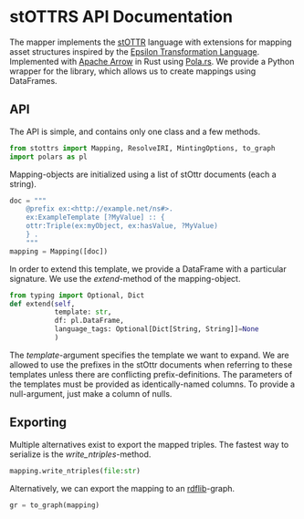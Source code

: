 # stOTTRS API Documentation

The mapper implements the [stOTTR](https://dev.spec.ottr.xyz/stOTTR/) language with extensions for mapping asset structures inspired by the [Epsilon Transformation Language](https://www.eclipse.org/epsilon/doc/etl/). 
Implemented with [Apache Arrow](https://arrow.apache.org/) in Rust using [Pola.rs](https://www.pola.rs/). 
We provide a Python wrapper for the library, which allows us to create mappings using DataFrames. 

## API
The API is simple, and contains only one class and a few methods.
```python
from stottrs import Mapping, ResolveIRI, MintingOptions, to_graph
import polars as pl
```

Mapping-objects are initialized using a list of stOttr documents (each a string). 
```python
doc = """
    @prefix ex:<http://example.net/ns#>.
    ex:ExampleTemplate [?MyValue] :: {
    ottr:Triple(ex:myObject, ex:hasValue, ?MyValue)
    } .
    """
mapping = Mapping([doc])
```

In order to extend this template, we provide a DataFrame with a particular signature.
We use the _extend_-method of the mapping-object.

```python
from typing import Optional, Dict
def extend(self, 
           template: str,
           df: pl.DataFrame,
           language_tags: Optional[Dict[String, String]]=None
           ) 
```
The _template_-argument specifies the template we want to expand. 
We are allowed to use the prefixes in the stOttr documents when referring to these templates unless there are conflicting prefix-definitions. 
The parameters of the templates must be provided as identically-named columns. To provide a null-argument, just make a column of nulls.

## Exporting
Multiple alternatives exist to export the mapped triples. The fastest way to serialize is the _write_ntriples_-method.
```python
mapping.write_ntriples(file:str)
```

Alternatively, we can export the mapping to an [rdflib](https://rdflib.readthedocs.io/en/stable/)-graph. 

```python
gr = to_graph(mapping)
```
